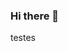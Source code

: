 ### Hi there 👋
testes
<!--
**voctif/voctif** is a ✨ _special_ ✨ repository because its `README.md` (this file) appears on your GitHub profile.

Here are some ideas to get you started:
teste
- 🔭 I’m currently working on ...
- 🌱 I’m currently learning ...
- 👯 I’m looking to collaborate on ...
- 🤔 I’m looking for help with ...
- 💬 Ask me about ...
- 📫 How to reach me: ...
- 😄 Pronouns: ...
- ⚡ Fun fact: ...
-->
